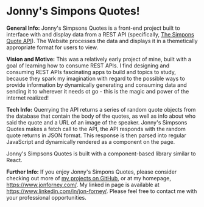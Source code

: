 # Jonny's Simpons Quotes!

**General Info:** Jonny's Simpsons Quotes is a front-end project built to interface with and display data from a REST API (specifically, <a href="https://thesimpsonsquoteapi.glitch.me/">The Simpons Quote API</a>).  The Website processes the data and displays it in a themetically appropriate format for users to view.

**Vision and Motive:** This was a relatively early project of mine, built with a goal of learning how to consume REST APIs.  I find designing and consuming REST APIs fascinating apps to build and topics to study, because they spark my imagination with regard to the possible ways to provide information by dynamically generating and consuming data and sending it to wherever it needs ot go - this is the magic and power of the internet realized! 

**Tech Info:** Querrying the API returns a series of random quote objects from the database that contain the body of the quotes, as well as info about who said the quote and a URL of an image of the speaker.  Jonny's Simpsons Quotes makes a fetch call to the API, the API responds with the random quote returns in JSON format.  This response is then parsed into regular JavaScript and dynamically rendered as a component on the page.

Jonny's Simpsons Quotes is built with a component-based library similar to React.

**Further Info:**  If you enjoy Jonny's Simpons Quotes, please consider checking out more of <a href="https://github.com/MustardJoe">my projects on GitHub</a>, or at my homepage, <a href="https://wwww.jonforney.com">https://www.jonforney.com/</a>.  My linked in page is available at <a href="https://www.linkedin.com/in/jon-forney/">https://www.linkedin.com/in/jon-forney/</a>.  Please feel free to contact me with your professional opportunities.